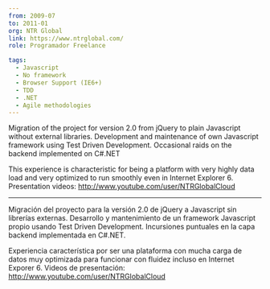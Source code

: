 ```yaml
---
from: 2009-07
to: 2011-01
org: NTR Global
link: https://www.ntrglobal.com/
role: Programador Freelance

tags:
  - Javascript
  - No framework
  - Browser Support (IE6+)
  - TDD
  - .NET
  - Agile methodologies
---
```


Migration of the project for version 2.0 from jQuery to plain Javascript without external libraries.
Development and maintenance of own Javascript framework using Test Driven Development.
Occasional raids on the backend implemented on C#.NET

This experience is characteristic for being a platform with very highly data load and very optimized to run smoothly even in Internet Explorer 6.
Presentation videos: http://www.youtube.com/user/NTRGlobalCloud

---

Migración del proyecto para la versión 2.0 de jQuery a Javascript sin librerías externas.
Desarrollo y mantenimiento de un framework Javascript propio usando Test Driven Development.
Incursiones puntuales en la capa backend implementada en C#.NET.

Experiencia característica por ser una plataforma con mucha carga de datos muy optimizada para funcionar con fluidez incluso en Internet Exporer 6.
Videos de presentación: http://www.youtube.com/user/NTRGlobalCloud
